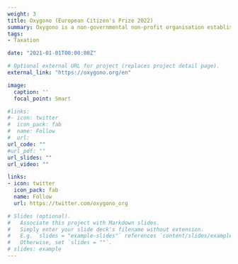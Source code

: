 ```yaml
---
weight: 3
title: Oxygono (European Citizen's Prize 2022)
summary: Oxygono is a non-governmental non-profit organisation established in 2014 and is headquartered in Cyprus, consisting of individuals from a range of backgrounds including academics, social, political, and professional sectors. It aims to improve the quality of public debate in Cyprus and consequently the achievement of reforms and modernization of our country to improve the quality of life of citizens in all aspects of public life - such as health, economy, education, justice, and foreign policy, research and entrepreneurship. I was one of the founding members of the organisation, serving in its Executive Committee since 2014. We organise a range of events every year, including the Cyprus Forum.
tags:
- Taxation

date: "2021-01-01T00:00:00Z"

# Optional external URL for project (replaces project detail page).
external_link: "https://oxygono.org/en"

image:
  caption: ''
  focal_point: Smart

#links:
#- icon: twitter
#  icon_pack: fab
#  name: Follow
#  url: 
url_code: ""
#url_pdf: ""
url_slides: ""
url_video: ""

links:
- icon: twitter
  icon_pack: fab
  name: Follow
  url: https://twitter.com/oxygono_org

# Slides (optional).
#   Associate this project with Markdown slides.
#   Simply enter your slide deck's filename without extension.
#   E.g. `slides = "example-slides"` references `content/slides/example-slides.md`.
#   Otherwise, set `slides = ""`.
# slides: example
---
```

